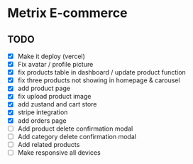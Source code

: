# Metrix E-commerce

## TODO

- [x] Make it deploy (vercel)
- [x] Fix avatar / profile picture
- [x] fix products table in dashboard / update product function
- [x] fix three products not showing in homepage & carousel
- [x] add product page
- [x] fix upload product image
- [x] add zustand and cart store
- [x] stripe integration
- [x] add orders page
- [ ] Add product delete confirmation modal
- [ ] Add category delete confirmation modal
- [ ] Add related products
- [ ] Make responsive all devices
